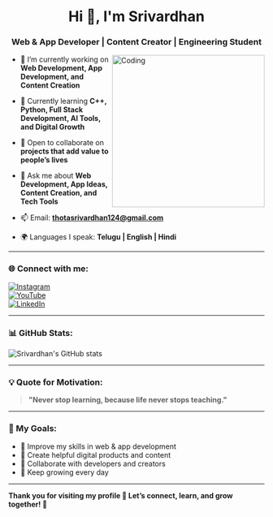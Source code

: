 <h1 align="center">Hi 👋, I'm Srivardhan</h1>
<h3 align="center">Web & App Developer | Content Creator | Engineering Student</h3>

<img align="right" alt="Coding" width="300" src="https://media.giphy.com/media/qgQUggAC3Pfv687qPC/giphy.gif">

- 🔭 I’m currently working on **Web Development, App Development, and Content Creation**

- 🌱 Currently learning **C++, Python, Full Stack Development, AI Tools, and Digital Growth**

- 👯 Open to collaborate on **projects that add value to people’s lives**

- 💬 Ask me about **Web Development, App Ideas, Content Creation, and Tech Tools**

- 📫 Email: **thotasrivardhan124@gmail.com**

- 🌍 Languages I speak: **Telugu | English | Hindi**

---

### 🌐 Connect with me:

[![Instagram](https://img.shields.io/badge/-Instagram-E4405F?style=for-the-badge&logo=instagram&logoColor=white)](https://www.instagram.com/nanipatel_115?igsh=b2txd2kxYjNoeWQz)  
[![YouTube](https://img.shields.io/badge/-YouTube-FF0000?style=for-the-badge&logo=youtube&logoColor=white)](https://youtube.com/@your_channel)  
[![LinkedIn](https://img.shields.io/badge/-LinkedIn-0A66C2?style=for-the-badge&logo=linkedin&logoColor=white)](https://www.linkedin.com/in/thota-srivardhan-a97657372)

---

### 📊 GitHub Stats:

![Srivardhan's GitHub stats](https://github-readme-stats.vercel.app/api?username=Srivardhan124&show_icons=true&theme=tokyonight)

---

### 💡 Quote for Motivation:

> **"Never stop learning, because life never stops teaching."**

---

### 🚀 My Goals:

- 🔹 Improve my skills in web & app development  
- 🔹 Create helpful digital products and content  
- 🔹 Collaborate with developers and creators  
- 🔹 Keep growing every day  

---

**Thank you for visiting my profile 🙏 Let’s connect, learn, and grow together! 💪**

